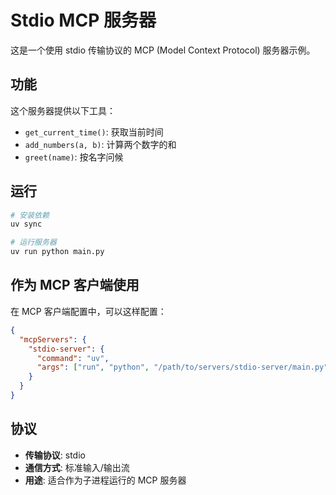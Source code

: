 # Stdio MCP 服务器

这是一个使用 stdio 传输协议的 MCP (Model Context Protocol) 服务器示例。

## 功能

这个服务器提供以下工具：

- `get_current_time()`: 获取当前时间
- `add_numbers(a, b)`: 计算两个数字的和
- `greet(name)`: 按名字问候

## 运行

```bash
# 安装依赖
uv sync

# 运行服务器
uv run python main.py
```

## 作为 MCP 客户端使用

在 MCP 客户端配置中，可以这样配置：

```json
{
  "mcpServers": {
    "stdio-server": {
      "command": "uv",
      "args": ["run", "python", "/path/to/servers/stdio-server/main.py"]
    }
  }
}
```

## 协议

- **传输协议**: stdio
- **通信方式**: 标准输入/输出流
- **用途**: 适合作为子进程运行的 MCP 服务器
